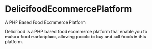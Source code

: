 # DelicifoodEcommercePlatform
A PHP Based Food Ecommerce Platform

Delicifood is a PHP based food ecommerce platform that enable you to make a food marketplace, allowing people to buy and sell foods in this platform.
